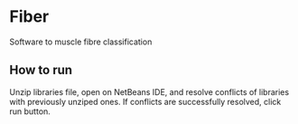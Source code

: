 # Fiber
Software to muscle fibre classification

## How to run

Unzip libraries file, open on NetBeans IDE, and resolve conflicts of libraries with previously unziped ones.
If conflicts are successfully resolved, click run button.
